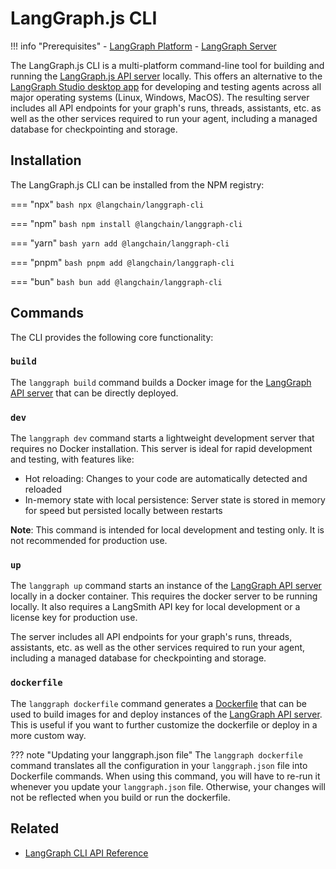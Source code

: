 # LangGraph.js CLI

!!! info "Prerequisites"
    - [LangGraph Platform](./langgraph_platform.md)
    - [LangGraph Server](./langgraph_server.md)

The LangGraph.js CLI is a multi-platform command-line tool for building and running the [LangGraph.js API server](./langgraph_server.md) locally. This offers an alternative to the [LangGraph Studio desktop app](./langgraph_studio.md) for developing and testing agents across all major operating systems (Linux, Windows, MacOS). The resulting server includes all API endpoints for your graph's runs, threads, assistants, etc. as well as the other services required to run your agent, including a managed database for checkpointing and storage.

## Installation

The LangGraph.js CLI can be installed from the NPM registry:

=== "npx"
    ```bash
    npx @langchain/langgraph-cli
    ```

=== "npm"
    ```bash
    npm install @langchain/langgraph-cli
    ```

=== "yarn"
    ```bash
    yarn add @langchain/langgraph-cli
    ```

=== "pnpm"
    ```bash
    pnpm add @langchain/langgraph-cli
    ```

=== "bun"
    ```bash
    bun add @langchain/langgraph-cli
    ```

## Commands

The CLI provides the following core functionality:

### `build`

The `langgraph build` command builds a Docker image for the [LangGraph API server](./langgraph_server.md) that can be directly deployed.

### `dev`

The `langgraph dev` command starts a lightweight development server that requires no Docker installation. This server is ideal for rapid development and testing, with features like:

- Hot reloading: Changes to your code are automatically detected and reloaded
- In-memory state with local persistence: Server state is stored in memory for speed but persisted locally between restarts

**Note**: This command is intended for local development and testing only. It is not recommended for production use.

### `up`

The `langgraph up` command starts an instance of the [LangGraph API server](./langgraph_server.md) locally in a docker container. This requires the docker server to be running locally. It also requires a LangSmith API key for local development or a license key for production use.

The server includes all API endpoints for your graph's runs, threads, assistants, etc. as well as the other services required to run your agent, including a managed database for checkpointing and storage.

### `dockerfile`

The `langgraph dockerfile` command generates a [Dockerfile](https://docs.docker.com/reference/dockerfile/) that can be used to build images for and deploy instances of the [LangGraph API server](./langgraph_server.md). This is useful if you want to further customize the dockerfile or deploy in a more custom way.


??? note "Updating your langgraph.json file"
    The `langgraph dockerfile` command translates all the configuration in your `langgraph.json` file into Dockerfile commands. When using this command, you will have to re-run it whenever you update your `langgraph.json` file. Otherwise, your changes will not be reflected when you build or run the dockerfile.

## Related

- [LangGraph CLI API Reference](https://langchain-ai.github.io/langgraph/cloud/reference/cli/)
